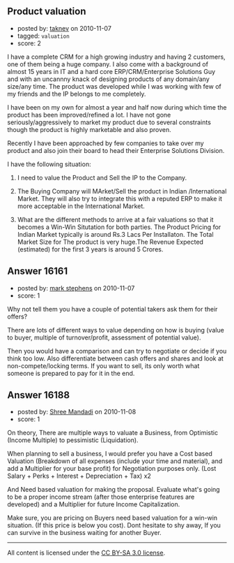 ## Product valuation

- posted by: [taknev](https://stackexchange.com/users/-1/5268-taknev) on 2010-11-07
- tagged: `valuation`
- score: 2

I have a complete CRM for a high growing industry and having 2 customers, one of them being a huge company. I also come with a background of almost 15 years in IT and a hard core ERP/CRM/Enterprise Solutions Guy and with an uncannny knack of designing products of any domain/any size/any time. The product was developed while I was working with few of my friends and the IP belongs to me completely.

I have been on my own for almost a year and half now during which time the product has been improved/refined a lot. I have not gone seriously/aggressively to market my product due to several constraints though the product is highly marketable and also proven.

Recently I have been approached by few companies to take over my product and also join their board to head their Enterprise Solutions Division.

I have the following situation:

1. I need to value the Product and Sell the IP to the Company.

2. The Buying Company will MArket/Sell the product in Indian /International Market. They will also try to integrate this with a reputed ERP to make it more acceptable in the International Market.

3. What are the different methods to arrive at a fair valuations so that it becomes a Win-Win Situtation for both parties. The Product Pricing for Indian Market typically is around Rs.3 Lacs Per Installaton. The Total Market Size for The product is very huge.The Revenue Expected (estimated) for the first 3 years is around 5 Crores.


## Answer 16161

- posted by: [mark stephens](https://stackexchange.com/users/-1/212-mark-stephens) on 2010-11-07
- score: 1

Why not tell them you have a couple of potential takers ask them for their offers? 

There are lots of different ways to value depending on how is buying (value to buyer, multiple of turnover/profit, assessment of potential value).

Then you would have a comparison and can try to negotiate or decide if you think too low. Also differentiate between cash offers and shares and look at non-compete/locking terms. If you want to sell, its only worth what someone is prepared to pay for it in the end.


## Answer 16188

- posted by: [Shree Mandadi](https://stackexchange.com/users/-1/1664-shree-mandadi) on 2010-11-08
- score: 1

On theory, There are multiple ways to valuate a Business, from Optimistic (Income Multiple) to pessimistic (Liquidation).

When planning to sell a business, I would prefer you have a Cost based Valuation (Breakdown of all expenses (include your time and material), and add a Multiplier for your base profit) for Negotiation purposes only. (Lost Salary + Perks + Interest + Depreciation + Tax) x2

And Need based valuation for making the proposal. Evaluate what's going to be a proper income stream (after those enterprise features are developed) and a Multiplier for future Income Capitalization.

Make sure, you are pricing on Buyers need based valuation for a win-win situation. (If this price is below you cost). Dont hesitate to shy away, If you can survive in the business waiting for another Buyer.



---

All content is licensed under the [CC BY-SA 3.0 license](https://creativecommons.org/licenses/by-sa/3.0/).
